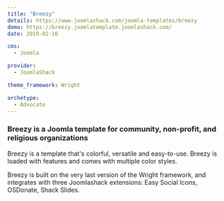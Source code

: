 ```yaml
---
title: "Breezy"
details: https://www.joomlashack.com/joomla-templates/breezy
demo: https://breezy.joomlatemplate.joomlashack.com/
date: 2019-02-16

cms: 
  - Joomla

provider:
  - JoomlaShack

theme_framework: Wright

archetype:
  - Advocate
---
```


### Breezy is a Joomla template for community, non-profit, and religious organizations

Breezy is a template that's colorful, versatile and easy-to-use. Breezy is loaded with features and comes with multiple color styles.

Breezy is built on the very last version of the Wright framework, and integrates with three Joomlashack extensions: Easy Social Icons, OSDonate, Shack Slides.
